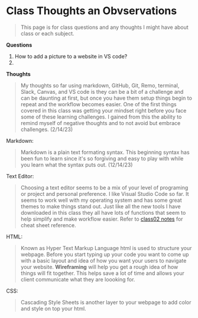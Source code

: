 # Class Thoughts an Obvservations

> This page is for class questions and any thoughts I might have about class or each subject.

**Questions**

1. How to add a picture to a website in VS code?
2.

**Thoughts**

> My thoughts so far using markdown, GitHub, Git, Remo, terminal, Slack, Canvas, and VS code is they can be a bit of a challenge and can be daunting at first, but once you have them setup things begin to repeat and the workflow becomes easier. One of the first things covered in this class was getting your mindset right before you face some of these learning challenges. I gained from this the ability to remind myself of negative thoughts and to not avoid but embrace challenges. (2/14/23)

Markdown:

> Markdown is a plain text formating syntax. This beginning syntax has been fun to learn since it's so forgiving and easy to play with while you learn what the syntax puts out.  (12/14/23)

Text Editor:

> Choosing a text editor seems to be a mix of your level of programing or project and personal preference. I like Visual Studio Code so far. It seems to work well with my operating system and has some great themes to make things stand out. Just like all the new tools I have downloaded in this class they all have lots of functions that seem to help simplify and make workflow easier. Refer to [class02 notes](102/class02.md) for cheat sheet reference.

HTML:

> Known as Hyper Text Markup Language html is used to structure your webpage. Before you start typing up your code you want to come up with a basic layout and idea of how you want your users to navigate your website. **Wireframing** will help you get a rough idea of how things will fit together. This helps save a lot of time and allows your client communicate what they are loooking for.

CSS:

> Cascading Style Sheets is another layer to your webpage to add color and style on top your html. 